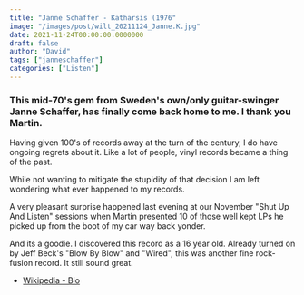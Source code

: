 ```yaml
---
title: "Janne Schaffer - Katharsis (1976"
image: "/images/post/wilt_20211124_Janne.K.jpg"
date: 2021-11-24T00:00:00.0000000
draft: false
author: "David"
tags: ["janneschaffer"]
categories: ["Listen"]
---
```

### This mid-70's gem from Sweden's own/only guitar-swinger Janne Schaffer, has finally come back home to me. I thank you Martin.

 Having given 100's of records away at the turn of the century, I do have ongoing regrets about it. Like a lot of people, vinyl records became a thing of the past.

 While not wanting to mitigate the stupidity of that decision I am left wondering what ever happened to my records. 

 A very pleasant surprise happened last evening at our November "Shut Up And Listen" sessions when Martin presented 10 of those well kept LPs he picked up from the boot of my car way back yonder.

 And its a goodie. I discovered this record as a 16 year old. Already turned on by Jeff Beck's "Blow By Blow" and "Wired", this was another fine rock-fusion record. It still sound great. 

-  [Wikipedia - Bio](https://en.wikipedia.org/wiki/Janne_Schaffer)